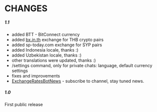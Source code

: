 # CHANGES

##### 1.1
* added BTT - BitConnect currency
* added [bx.in.th](https://bx.in.th/ref/s9c3HU/) exchange for THB crypto pairs
* added sp-today.com exchange for SYP pairs
* added Indonesia locale, thanks :)
* added Uzbekistan locale, thanks :)
* other translations were updated, thanks :)
* /settings command, only for private chats: language, default currency settings
* fixes and improvements
* [ExchangeRatesBotNews](https://t.me/ExchangeRatesBotNews) - subscribe to channel, stay tuned news.

##### 1.0
First public release
